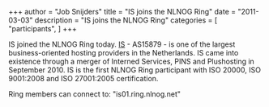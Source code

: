 +++
author = "Job Snijders"
title = "IS joins the NLNOG Ring"
date = "2011-03-03"
description = "IS joins the NLNOG Ring"
categories = [
    "participants",
]
+++

IS joined the NLNOG Ring today. <a href="http://www.is.nl/">IS</a> - AS15879 - is one of the largest business-oriented hosting providers in the Netherlands. IS came into existence through a merger of Interned Services, PINS and Plushosting in September 2010. IS is the first NLNOG Ring participant with ISO 20000, ISO 9001:2008 and ISO 27001:2005 certification. 

Ring members can connect to: "is01.ring.nlnog.net" 


